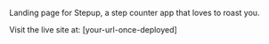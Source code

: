 Landing page for Stepup, a step counter app that loves to roast you.

Visit the live site at: [your-url-once-deployed]
